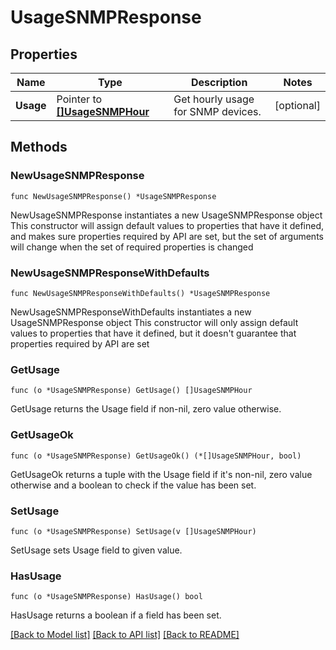 # UsageSNMPResponse

## Properties

Name | Type | Description | Notes
------------ | ------------- | ------------- | -------------
**Usage** | Pointer to [**[]UsageSNMPHour**](UsageSNMPHour.md) | Get hourly usage for SNMP devices. | [optional] 

## Methods

### NewUsageSNMPResponse

`func NewUsageSNMPResponse() *UsageSNMPResponse`

NewUsageSNMPResponse instantiates a new UsageSNMPResponse object
This constructor will assign default values to properties that have it defined,
and makes sure properties required by API are set, but the set of arguments
will change when the set of required properties is changed

### NewUsageSNMPResponseWithDefaults

`func NewUsageSNMPResponseWithDefaults() *UsageSNMPResponse`

NewUsageSNMPResponseWithDefaults instantiates a new UsageSNMPResponse object
This constructor will only assign default values to properties that have it defined,
but it doesn't guarantee that properties required by API are set

### GetUsage

`func (o *UsageSNMPResponse) GetUsage() []UsageSNMPHour`

GetUsage returns the Usage field if non-nil, zero value otherwise.

### GetUsageOk

`func (o *UsageSNMPResponse) GetUsageOk() (*[]UsageSNMPHour, bool)`

GetUsageOk returns a tuple with the Usage field if it's non-nil, zero value otherwise
and a boolean to check if the value has been set.

### SetUsage

`func (o *UsageSNMPResponse) SetUsage(v []UsageSNMPHour)`

SetUsage sets Usage field to given value.

### HasUsage

`func (o *UsageSNMPResponse) HasUsage() bool`

HasUsage returns a boolean if a field has been set.


[[Back to Model list]](../README.md#documentation-for-models) [[Back to API list]](../README.md#documentation-for-api-endpoints) [[Back to README]](../README.md)


